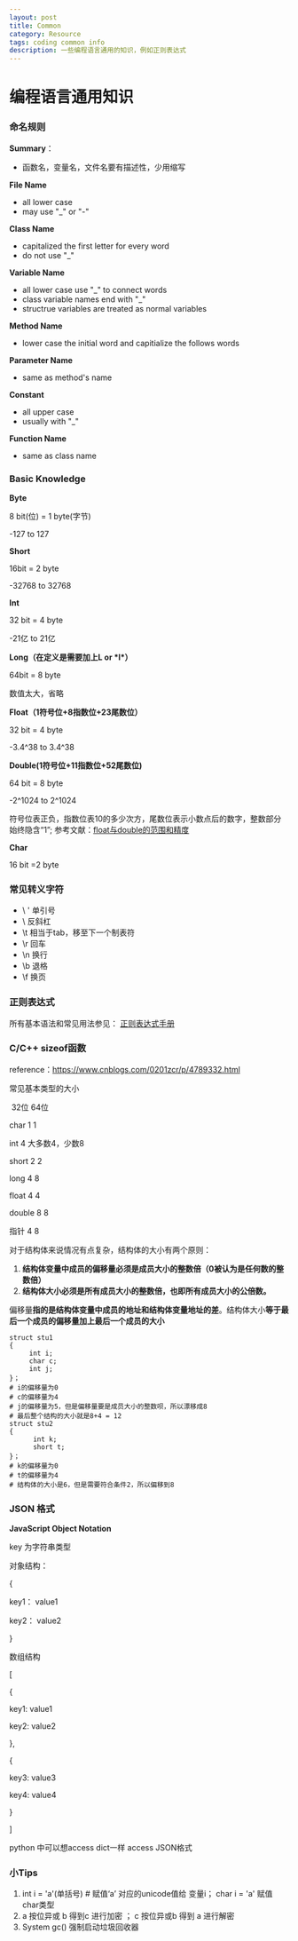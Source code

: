 ```yaml
---
layout: post
title: Common
category: Resource
tags: coding common info
description: 一些编程语言通用的知识，例如正则表达式
---
```


# **编程语言通用知识**

### **命名规则**

**Summary**：

- 函数名，变量名，文件名要有描述性，少用缩写

**File Name**

- all lower case
- may use "_" or "-"

**Class Name**

- capitalized the first letter for every word
- do not use "_"

**Variable Name**

- all lower case use "_" to connect words
- class variable names end with "_"
- structrue variables are treated as normal variables

**Method Name**

- lower case the initial word and capitialize the follows words

**Parameter Name**

- same as method's name

**Constant**

- all upper case
- usually with "_"

**Function Name**

- same as class name

### **Basic Knowledge**

**Byte**

8 bit(位) = 1 byte(字节)

-127 to 127

**Short**

16bit = 2 byte

-32768 to 32768

**Int**

32 bit = 4 byte

-21亿 to 21亿

**Long（在定义是需要加上L or \*l\*）**

64bit = 8 byte

数值太大，省略

**Float（1符号位+8指数位+23尾数位）**

32 bit = 4 byte

-3.4^38 to 3.4^38

**Double(1符号位+11指数位+52尾数位)**

64 bit = 8 byte

-2^1024 to 2^1024

符号位表正负，指数位表10的多少次方，尾数位表示小数点后的数字，整数部分始终隐含“1”; 参考文献：[float与double的范围和精度](https://www.cnblogs.com/BradMiller/archive/2010/11/25/1887945.html)

**Char**

16 bit =2 byte

### **常见转义字符**

- \ '   单引号
- \\   反斜杠
- \t   相当于tab，移至下一个制表符
- \r   回车
- \n   换行
- \b   退格
- \f   换页

### **正则表达式**

所有基本语法和常见用法参见： [正则表达式手册](https://tool.oschina.net/uploads/apidocs/jquery/regexp.html)

### **C/C++ sizeof函数**

reference：https://www.cnblogs.com/0201zcr/p/4789332.html

常见基本类型的大小

​           32位         64位

char        1          1

int         4       大多数4，少数8

short       2          2

long        4          8

float        4          4

double      8          8

指针          4             8

对于结构体来说情况有点复杂，结构体的大小有两个原则：

1. **结构体变量中成员的偏移量必须是成员大小的整数倍（0被认为是任何数的整数倍）** 
2. **结构体大小必须是所有成员大小的整数倍，也即所有成员大小的公倍数。**

偏移量**指的是结构体变量中成员的地址和结构体变量地址的差**。结构体大小**等于最后一个成员的偏移量加上最后一个成员的大小**

```
struct stu1  
{  
     int i;  
     char c;  
     int j;  
}； 
# i的偏移量为0
# c的偏移量为4
# j的偏移量为5，但是偏移量要是成员大小的整数呗，所以漂移成8
# 最后整个结构的大小就是8+4 = 12
struct stu2  
{  
      int k;  
      short t;  
}；  
# k的偏移量为0
# t的偏移量为4
# 结构体的大小是6，但是需要符合条件2，所以偏移到8
```

### **JSON 格式**

**JavaScript Object Notation**

key 为字符串类型

对象结构：

{

key1： value1

key2： value2

}

数组结构

[

{

key1: value1

key2: value2

},

{

key3: value3

key4: value4

}

]

python 中可以想access dict一样 access JSON格式

### **小Tips**

1.  int i = 'a'(单括号)  # 赋值‘a’ 对应的unicode值给 变量i； char i = 'a' 赋值char类型
2. a 按位异或 b 得到c 进行加密 ； c 按位异或b 得到 a 进行解密
3. System gc()  强制启动垃圾回收器